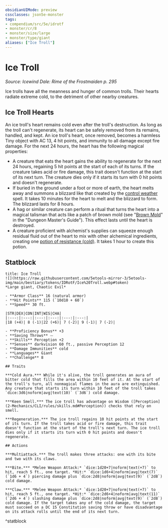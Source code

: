 ```yaml
---
obsidianUIMode: preview
cssclasses: json5e-monster
tags:
- compendium/src/5e/idrotf
- monster/cr/8
- monster/size/large
- monster/type/giant
aliases: ["Ice Troll"]
---
```

# Ice Troll
*Source: Icewind Dale: Rime of the Frostmaiden p. 295*  

Ice trolls have all the meanness and hunger of common trolls. Their hearts radiate extreme cold, to the detriment of other nearby creatures.

## Ice Troll Hearts

An ice troll's heart remains cold even after the troll's destruction. As long as the troll can't regenerate, its heart can be safely removed from its remains, handled, and kept. An ice troll's heart, once removed, becomes a harmless Tiny object with AC 13, 4 hit points, and immunity to all damage except fire damage. For the next 24 hours, the heart has the following magical properties:

- A creature that eats the heart gains the ability to regenerate for the next 24 hours, regaining 5 hit points at the start of each of its turns. If the creature takes acid or fire damage, this trait doesn't function at the start of its next turn. The creature dies only if it starts its turn with 0 hit points and doesn't regenerate.  
- If buried in the ground under a foot or more of earth, the heart melts away and summons a blizzard like that created by the [control weather](2-Mechanics/CLI/spells/control-weather.md) spell. It takes 10 minutes for the heart to melt and the blizzard to form. The blizzard lasts for 8 hours.  
- A hag or similar creature can perform a ritual that turns the heart into a magical talisman that acts like a patch of brown mold (see "[Brown Mold](2-Mechanics/CLI/traps-hazards/brown-mold.md)" in the "Dungeon Master's Guide"). This effect lasts until the heart is destroyed.  
- A creature proficient with alchemist's supplies can squeeze enough residual fluid out of the heart to mix with other alchemical ingredients, creating one [potion of resistance (cold)](2-Mechanics/CLI/items/potion-of-cold-resistance.md). It takes 1 hour to create this potion.   

## Statblock

```ad-statblock
title: Ice Troll
![](https://raw.githubusercontent.com/5etools-mirror-3/5etools-img/main/bestiary/tokens/IDRotF/Ice%20Troll.webp#token)
*Large giant, Chaotic Evil*

- **Armor Class** 16 (natural armor)
- **Hit Points** 115 (`10d10 + 60`)
- **Speed** 30 ft.

|STR|DEX|CON|INT|WIS|CHA|
|:---:|:---:|:---:|:---:|:---:|:---:|
|18 (+4)| 8 (-1)|22 (+6)| 7 (-2)| 9 (-1)| 7 (-2)|

- **Proficiency Bonus** +3
- **Saving Throws** ⏤
- **Skills** Perception +2
- **Senses** darkvision 60 ft., passive Perception 12
- **Damage Immunities** cold
- **Languages** Giant
- **Challenge** 8

## Traits

***Cold Aura.*** While it's alive, the troll generates an aura of bitter cold that fills the area within 10 feet of it. At the start of the troll's turn, all nonmagical flames in the aura are extinguished. Any creature that starts its turn within 10 feet of the troll takes `dice:3d6|noform|avg|text(10)` (`3d6`) cold damage.

***Keen Smell.*** The ice troll has advantage on Wisdom ([Perception](2-Mechanics/CLI/rules/skills.md#Perception)) checks that rely on smell.

***Regeneration.*** The ice troll regains 10 hit points at the start of its turn. If the troll takes acid or fire damage, this trait doesn't function at the start of the troll's next turn. The ice troll dies only if it starts its turn with 0 hit points and doesn't regenerate.

## Actions

***Multiattack.*** The troll makes three attacks: one with its bite and two with its claws.

***Bite.*** *Melee Weapon Attack:* `dice:1d20+7|noform|text(+7)` to hit, reach 5 ft., one target. *Hit:* `dice:1d6+4|noform|avg|text(7)` (`1d6 + 4`) piercing damage plus `dice:2d8|noform|avg|text(9)` (`2d8`) cold damage.

***Claw.*** *Melee Weapon Attack:* `dice:1d20+7|noform|text(+7)` to hit, reach 5 ft., one target. *Hit:* `dice:2d6+4|noform|avg|text(11)` (`2d6 + 4`) slashing damage plus `dice:2d8|noform|avg|text(9)` (`2d8`) cold damage. If the target takes any of the cold damage, the target must succeed on a DC 15 Constitution saving throw or have disadvantage on its attack rolls until the end of its next turn.
```
^statblock